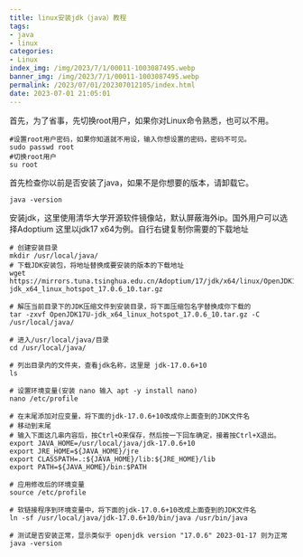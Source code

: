 ```yaml
---
title: linux安装jdk（java）教程
tags: 
- java
- linux
categories: 
- Linux
index_img: /img/2023/7/1/00011-1003087495.webp
banner_img: /img/2023/7/1/00011-1003087495.webp
permalink: /2023/07/01/202307012105/index.html
date: 2023-07-01 21:05:01
---
```


首先，为了省事，先切换root用户，如果你对Linux命令熟悉，也可以不用。

```
#设置root用户密码，如果你知道就不用设，输入你想设置的密码，密码不可见。
sudo passwd root
#切换root用户
su root
```

首先检查你以前是否安装了java，如果不是你想要的版本，请卸载它。

```
java -version
```

安装jdk，这里使用清华大学开源软件镜像站，默认屏蔽海外ip。国外用户可以选择Adoptium
这里以jdk17 x64为例。自行右键复制你需要的下载地址

```
# 创建安装目录
mkdir /usr/local/java/
# 下载JDK安装包，将地址替换成要安装的版本的下载地址
wget https://mirrors.tuna.tsinghua.edu.cn/Adoptium/17/jdk/x64/linux/OpenJDK17U-jdk_x64_linux_hotspot_17.0.6_10.tar.gz

# 解压当前目录下的JDK压缩文件到安装目录，将下面压缩包名字替换成你下载的
tar -zxvf OpenJDK17U-jdk_x64_linux_hotspot_17.0.6_10.tar.gz -C /usr/local/java/

# 进入/usr/local/java/目录
cd /usr/local/java/

# 列出目录内的文件夹，查看jdk名称，这里是 jdk-17.0.6+10
ls

# 设置环境变量(安装 nano 输入 apt -y install nano)
nano /etc/profile

# 在末尾添加对应变量，将下面的jdk-17.0.6+10改成你上面查到的JDK文件名
# 移动到末尾
# 输入下面这几串内容后，按Ctrl+O来保存，然后按一下回车确定，接着按Ctrl+X退出。
export JAVA_HOME=/usr/local/java/jdk-17.0.6+10
export JRE_HOME=${JAVA_HOME}/jre
export CLASSPATH=.:${JAVA_HOME}/lib:${JRE_HOME}/lib
export PATH=${JAVA_HOME}/bin:$PATH

# 应用修改后的环境变量
source /etc/profile

# 软链接程序到环境变量中，将下面的jdk-17.0.6+10改成上面查到的JDK文件名
ln -sf /usr/local/java/jdk-17.0.6+10/bin/java /usr/bin/java

# 测试是否安装正常，显示类似于 openjdk version "17.0.6" 2023-01-17 则为正常
java -version

```

